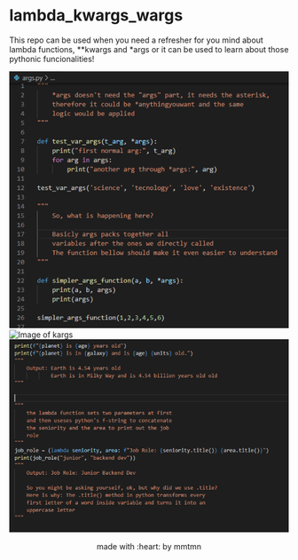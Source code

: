 # lambda_kwargs_wargs

This repo can be used when you need a refresher for you mind about lambda functions,
**kwargs and *args or it can be used to learn about those pythonic funcionalities!

![Image of args](https://github.com/mmtmn/lambda_kwargs_args/blob/master/README_images/args_image.png)
![Image of kargs](https://github.com/mmtmn/lambda_kwargs_args/blob/master/README_images/kwargs_image.)
![Image of lambda](https://github.com/mmtmn/lambda_kwargs_args/blob/master/README_images/lambda_image.png)

<p align="center">made with :heart: by mmtmn</p>
